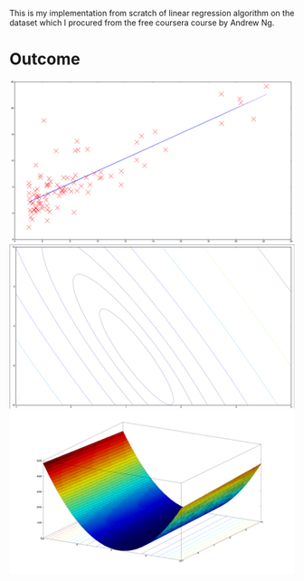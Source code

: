 This is my implementation from scratch of linear regression algorithm on the dataset which I procured from the free coursera course by Andrew Ng.

# Outcome
![line of best fit](linearRegAndrewNGplot.png)
![contour plot](ContourPlot.png)
![cost plot](CostPlotBetter.png)
